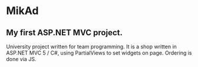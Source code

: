 # MikAd
## My first ASP.NET MVC project.

University project written for team programming. It is a shop written in ASP.NET MVC 5 / C#, using PartialViews to set widgets on page. Ordering is done via JS.
